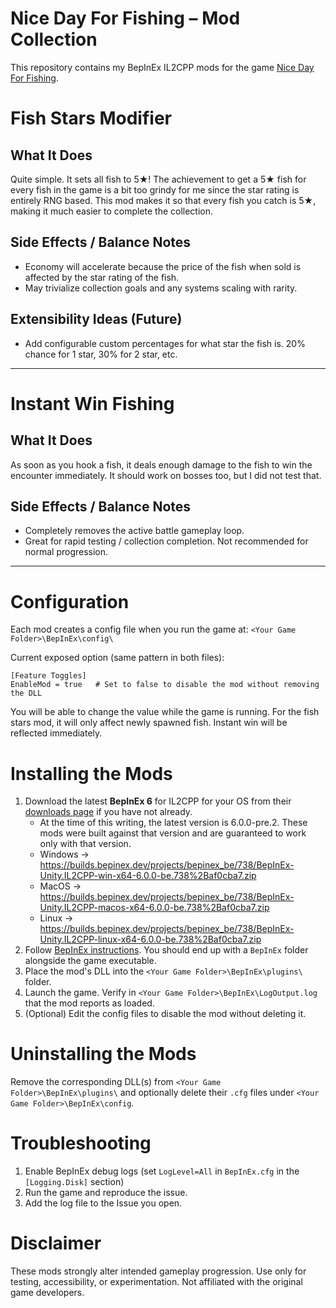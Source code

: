 ﻿# Nice Day For Fishing – Mod Collection

This repository contains my BepInEx IL2CPP mods for the game [Nice Day For Fishing](https://store.steampowered.com/app/2393160/Nice_Day_for_Fishing/).

# Fish Stars Modifier

## What It Does
Quite simple. It sets all fish to 5★! The achievement to get a 5★ fish for every fish in the game is a bit too grindy for me since the star rating is entirely RNG based. This mod makes it so that every fish you catch is 5★, making it much easier to complete the collection.

## Side Effects / Balance Notes
- Economy will accelerate because the price of the fish when sold is affected by the star rating of the fish.
- May trivialize collection goals and any systems scaling with rarity.

## Extensibility Ideas (Future)
- Add configurable custom percentages for what star the fish is. 20% chance for 1 star, 30% for 2 star, etc.

---

# Instant Win Fishing

## What It Does
As soon as you hook a fish, it deals enough damage to the fish to win the encounter immediately. It should work on bosses too, but I did not test that.

## Side Effects / Balance Notes
- Completely removes the active battle gameplay loop.
- Great for rapid testing / collection completion. Not recommended for normal progression.

---

# Configuration
Each mod creates a config file when you run the game at: `<Your Game Folder>\BepInEx\config\`

Current exposed option (same pattern in both files):
```
[Feature Toggles]
EnableMod = true   # Set to false to disable the mod without removing the DLL
```
You will be able to change the value while the game is running. For the fish stars mod, it will only affect newly spawned fish. Instant win will be reflected immediately.

# Installing the Mods
1. Download the latest **BepInEx 6** for IL2CPP for your OS from their [downloads page](https://builds.bepinex.dev/projects/bepinex_be) if you have not already.
    * At the time of this writing, the latest version is 6.0.0-pre.2. These mods were built against that version and are guaranteed to work only with that version.
    * Windows -> https://builds.bepinex.dev/projects/bepinex_be/738/BepInEx-Unity.IL2CPP-win-x64-6.0.0-be.738%2Baf0cba7.zip
    * MacOS -> https://builds.bepinex.dev/projects/bepinex_be/738/BepInEx-Unity.IL2CPP-macos-x64-6.0.0-be.738%2Baf0cba7.zip
    * Linux -> https://builds.bepinex.dev/projects/bepinex_be/738/BepInEx-Unity.IL2CPP-linux-x64-6.0.0-be.738%2Baf0cba7.zip
2. Follow [BepInEx instructions](https://docs.bepinex.dev/master/articles/user_guide/installation/unity_il2cpp.html). You should end up with a `BepInEx` folder alongside the game executable.
3. Place the mod's DLL into the `<Your Game Folder>\BepInEx\plugins\` folder.
4. Launch the game. Verify in `<Your Game Folder>\BepInEx\LogOutput.log` that the mod reports as loaded.
5. (Optional) Edit the config files to disable the mod without deleting it.

# Uninstalling the Mods
Remove the corresponding DLL(s) from `<Your Game Folder>\BepInEx\plugins\` and optionally delete their `.cfg` files under `<Your Game Folder>\BepInEx\config`.

# Troubleshooting
1. Enable BepInEx debug logs (set `LogLevel=All` in `BepInEx.cfg` in the `[Logging.Disk]` section)
2. Run the game and reproduce the issue.
3. Add the log file to the Issue you open.

# Disclaimer
These mods strongly alter intended gameplay progression. Use only for testing, accessibility, or experimentation. Not affiliated with the original game developers.
